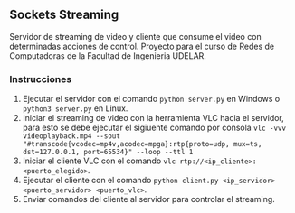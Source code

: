## Sockets Streaming

Servidor de streaming de video y cliente que consume el video con determinadas acciones de control. Proyecto para el curso de Redes de Computadoras de la Facultad de Ingenieria UDELAR.

### Instrucciones

1. Ejecutar el servidor con el comando `python server.py` en Windows o `python3 server.py` en Linux.
2. Iniciar el streaming de video con la herramienta VLC hacia el servidor, para esto se debe ejecutar el sigiuente comando por consola `vlc -vvv videoplayback.mp4 --sout "#transcode{vcodec=mp4v,acodec=mpga}:rtp{proto=udp, mux=ts, dst=127.0.0.1, port=65534}" --loop --ttl 1`
3. Iniciar el cliente VLC con el comando `vlc rtp://<ip_cliente>:<puerto_elegido>`.
4. Ejecutar el cliente con el comando `python client.py <ip_servidor> <puerto_servidor> <puerto_vlc>`.
5. Enviar comandos del cliente al servidor para controlar el streaming.
